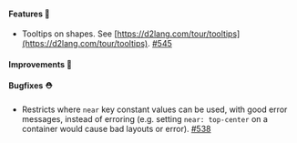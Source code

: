 #### Features 🚀

- Tooltips on shapes. See [https://d2lang.com/tour/tooltips](https://d2lang.com/tour/tooltips). [#545](https://github.com/terrastruct/d2/pull/545)

#### Improvements 🧹

#### Bugfixes ⛑️

- Restricts where `near` key constant values can be used, with good error messages, instead of erroring (e.g. setting `near: top-center` on a container would cause bad layouts or error). [#538](https://github.com/terrastruct/d2/pull/538)
